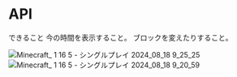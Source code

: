 # API
できること
今の時間を表示すること。
ブロックを変えたりすること。

![Minecraft_ 1 16 5 - シングルプレイ 2024_08_18 9_25_25](https://github.com/user-attachments/assets/4c22fc43-e1d0-4528-8984-1b8f25047d0e)
![Minecraft_ 1 16 5 - シングルプレイ 2024_08_18 9_20_59](https://github.com/user-attachments/assets/2ef7db3d-546b-46b3-bc1f-8946fa67a3fa)


